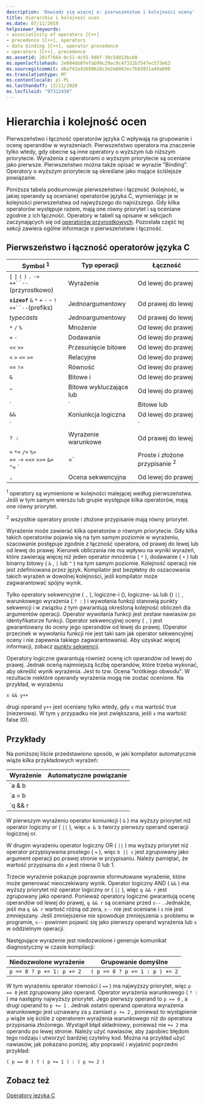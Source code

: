 ```yaml
---
description: 'Dowiedz się więcej o: pierwszeństwo i kolejności oceny'
title: Hierarchia i kolejność ocen
ms.date: 07/11/2019
helpviewer_keywords:
- associativity of operators [C++]
- precedence [C++], operators
- data binding [C++], operator precedence
- operators [C++], precedence
ms.assetid: 201f7864-0c51-4c55-9d6f-39c5d013bcb0
ms.openlocfilehash: 2e0046b8fefab99c29ac9c47322b7547ec573e63
ms.sourcegitcommit: d6af41e42699628c3e2e6063ec7b03931a49a098
ms.translationtype: MT
ms.contentlocale: pl-PL
ms.lasthandoff: 12/11/2020
ms.locfileid: "97312438"
---
```

# <a name="precedence-and-order-of-evaluation"></a>Hierarchia i kolejność ocen

Pierwszeństwo i łączność operatorów języka C wpływają na grupowanie i ocenę operandów w wyrażeniach. Pierwszeństwo operatora ma znaczenie tylko wtedy, gdy obecne są inne operatory o wyższym lub niższym priorytecie. Wyrażenia z operatorami o wyższym priorytecie są oceniane jako pierwsze. Pierwszeństwo można także opisać w wyrazie "Binding". Operatory o wyższym priorytecie są określane jako mające ściślejsze powiązanie.

Poniższa tabela podsumowuje pierwszeństwo i łączność (kolejność, w jakiej operandy są oceniane) operatorów języka C, wymieniając je w kolejności pierwszeństwa od najwyższego do najniższego. Gdy kilka operatorów występuje razem, mają one równy priorytet i są oceniane zgodnie z ich łączność. Operatory w tabeli są opisane w sekcjach zaczynających się od [operatorów przyrostkowych](../c-language/postfix-operators.md). Pozostała część tej sekcji zawiera ogólne informacje o pierwszeństwie i łączność.

## <a name="precedence-and-associativity-of-c-operators"></a>Pierwszeństwo i łączność operatorów języka C

| Symbol <sup>1</sup> | Typ operacji | Łączność |
|-------------|-----------------------|-------------------|
| `[` `]` `(` `)` `.` `->`<br/>`++``--`(przyrostkowo) | Wyrażenie | Od lewej do prawej |
| **`sizeof`** `&` `*` `+` `-` `~` `!`<br/>`++``--`(prefiks) | Jednoargumentowy | Od prawej do lewej |
| *typecasts* | Jednoargumentowy | Od prawej do lewej |
| `*` `/` `%` | Mnożenie | Od lewej do prawej |
| `+` `-` | Dodawanie | Od lewej do prawej |
| `<<` `>>` | Przesunięcie bitowe | Od lewej do prawej |
| `<` `>` `<=` `>=` | Relacyjne | Od lewej do prawej |
| `==` `!=` | Równość | Od lewej do prawej |
| `&` | Bitowe i | Od lewej do prawej |
| `^` | Bitowe wykluczające lub | Od lewej do prawej |
| `|` | Bitowe lub | Od lewej do prawej |
| `&&` | Koniunkcja logiczna | Od lewej do prawej |
| `||` | Logiczne-lub | Od lewej do prawej |
| `? :` | Wyrażenie warunkowe | Od prawej do lewej |
| `=` `*=` `/=` `%=`<br/>`+=` `-=` `<<=` `>>=` `&=`<br/>`^=` `|=` | Proste i złożone przypisanie <sup>2</sup> | Od prawej do lewej |
| `,` | Ocena sekwencyjna | Od lewej do prawej |

<sup>1</sup> operatory są wymienione w kolejności malejącej według pierwszeństwa. Jeśli w tym samym wierszu lub grupie występuje kilka operatorów, mają one równy priorytet.

<sup>2</sup> wszystkie operatory proste i złożone przypisanie mają równy priorytet.

Wyrażenie może zawierać kilka operatorów o równym priorytecie. Gdy kilka takich operatorów pojawia się na tym samym poziomie w wyrażeniu, szacowanie postępuje zgodnie z łączność operatora, od prawej do lewej lub od lewej do prawej. Kierunek obliczania nie ma wpływu na wyniki wyrażeń, które zawierają więcej niż jeden operator mnożenia ( `*` ), dodawanie ( `+` ) lub binarny bitowy ( `&` , `|` lub `^` ) na tym samym poziomie. Kolejność operacji nie jest zdefiniowana przez język. Kompilator jest bezpłatny do oszacowania takich wyrażeń w dowolnej kolejności, jeśli kompilator może zagwarantować spójny wynik.

Tylko operatory sekwencyjne ( `,` ), logiczne-i (), logiczne- `&&` lub () `||` , warunkowego wyrażenia ( `? :` ) i wywołania funkcji stanowią punkty sekwencji i w związku z tym gwarantują określoną kolejność obliczeń dla argumentów operacji. Operator wywołania funkcji jest zestaw nawiasów po identyfikatorze funkcji. Operator sekwencyjnej oceny ( `,` ) jest gwarantowany do oceny jego operandów od lewej do prawej. (Operator przecinek w wywołaniu funkcji nie jest taki sam jak operator sekwencyjnej oceny i nie zapewnia takiego zagwarantowania). Aby uzyskać więcej informacji, zobacz [punkty sekwencji](c-sequence-points.md).

Operatory logiczne gwarantują również ocenę ich operandów od lewej do prawej. Jednak oceńą najmniejszą liczbę operandów, które trzeba wykonać, aby określić wynik wyrażenia. Jest to tzw. Ocena "krótkiego obwodu". W rezultacie niektóre operandy wyrażenia mogą nie zostać ocenione. Na przykład, w wyrażeniu

`x && y++`

drugi operand `y++` jest oceniany tylko wtedy, gdy `x` ma wartość true (niezerowa). W tym `y` przypadku nie jest zwiększana, jeśli `x` ma wartość false (0).

## <a name="examples"></a>Przykłady

Na poniższej liście przedstawiono sposób, w jaki kompilator automatycznie wiąże kilka przykładowych wyrażeń:

| Wyrażenie | Automatyczne powiązanie |
|----------------|-----------------------|
| `a & b || c` | `(a & b) || c` |
| `a = b || c` | `a = (b || c)` |
| `q && r || s--` | `(q && r) || s--` |

W pierwszym wyrażeniu operator koniunkcji ( `&` ) ma wyższy priorytet niż operator logiczny or ( `||` ), więc `a & b` tworzy pierwszy operand operacji logicznej or.

W drugim wyrażeniu operator logiczny OR ( `||` ) ma wyższy priorytet niż operator przypisywania prostego ( `=` ), więc `b || c` jest zgrupowany jako argument operacji po prawej stronie w przypisaniu. Należy pamiętać, że wartość przypisana do `a` jest równa 0 lub 1.

Trzecie wyrażenie pokazuje poprawnie sformułowane wyrażenie, które może generować nieoczekiwany wynik. Operator logiczny AND ( `&&` ) ma wyższy priorytet niż operator logiczny or ( `||` ), więc `q && r` jest zgrupowany jako operand. Ponieważ operatory logiczne gwarantują ocenę operandów od lewej do prawej, `q && r` są oceniane przed `s--` . Jednakże, jeśli ma `q && r` wartość różną od zera, `s--` nie jest oceniane i `s` nie jest zmniejszany. Jeśli zmniejszenie nie spowoduje zmniejszenia `s` problemu w programie, `s--` powinien pojawić się jako pierwszy operand wyrażenia lub `s` w oddzielnym operacji.

Następujące wyrażenie jest niedozwolone i generuje komunikat diagnostyczny w czasie kompilacji:

| Niedozwolone wyrażenie | Grupowanie domyślne |
|------------------------|----------------------|
| `p == 0 ? p += 1: p += 2` | `( p == 0 ? p += 1 : p ) += 2` |

W tym wyrażeniu operator równości ( `==` ) ma najwyższy priorytet, więc `p == 0` jest zgrupowany jako operand. Operator wyrażenia warunkowego ( `? :` ) ma następny najwyższy priorytet. Jego pierwszy operand to `p == 0` , a drugi operand to `p += 1` . Jednak ostatni operand operatora wyrażenia warunkowego jest uznawany za `p` zamiast `p += 2` , ponieważ to wystąpienie `p` wiąże się ściśle z operatorem wyrażenia warunkowego niż do operatora przypisania złożonego. Wystąpił błąd składniowy, ponieważ nie `+= 2` ma operandu po lewej stronie. Należy użyć nawiasów, aby zapobiec błędom tego rodzaju i utworzyć bardziej czytelny kod. Można na przykład użyć nawiasów, jak pokazano poniżej, aby poprawić i wyjaśnić poprzedni przykład:

`( p == 0 ) ? ( p += 1 ) : ( p += 2 )`

## <a name="see-also"></a>Zobacz też

[Operatory języka C](c-operators.md)
